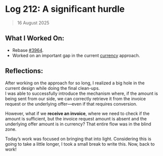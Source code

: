 # Log 212: A significant hurdle

> 16 August 2025

## What I Worked On:

- Rebase [#3964].
- Worked on an important gap in the current [currency] approach.

## Reflections:

After working on the approach for so long, I realized a big hole in the current
design while doing the final clean-ups.  
I was able to successfully introduce the mechanism where, if the amount is being
sent from our side, we can correctly retrieve it from the invoice request or the
underlying offer—even if that requires conversion.

However, what if we **receive an invoice**, where we need to check if the amount
is sufficient, but the invoice request amount is absent and the underlying offer
amount is in currency? That entire flow was in the blind zone.

Today’s work was focused on bringing that into light. Considering this is going
to take a little longer, I took a small break to write this. Now, back to work!

[currency]: https://github.com/shaavan/rust-lightning/commits/currency-29
[#3964]: https://github.com/lightningdevkit/rust-lightning/pull/3964
